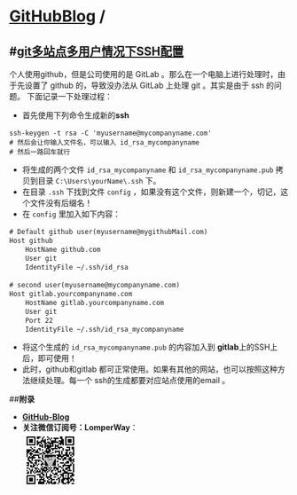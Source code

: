 [**GitHubBlog**](https://github.com/bbxytl/bbxytl.github.com/tree/master/blog#home--githubblog) /
=====
#[git多站点多用户情况下SSH配置](https://github.com/bbxytl/bbxytl.github.com/blob/master/blog/pages/10_git多站点多用户情况下SSH配置.md#githubblog-)
---
个人使用github，但是公司使用的是 GitLab 。那么在一个电脑上进行处理时，由于先设置了 github 的，导致没办法从 GitLab 上处理 git 。其实是由于 ssh 的问题。
下面记录一下处理过程：
- 首先使用下列命令生成新的**ssh**

```shell
ssh-keygen -t rsa -C 'myusername@mycompanyname.com'
# 然后会让你输入文件名，可以输入 id_rsa_mycompanyname
# 然后一路回车就行
```
- 将生成的两个文件 `id_rsa_mycompanyname` 和 `id_rsa_mycompanyname.pub` 拷贝到目录 `C:\Users\yourName\.ssh` 下。
- 在目录 `.ssh` 下找到文件 `config` ，如果没有这个文件，则新建一个，切记，这个文件没有后缀名！
- 在 `config` 里加入如下内容：

```shell
# Default github user(myusername@mygithubMail.com)
Host github
	HostName github.com
	User git
	IdentityFile ~/.ssh/id_rsa

# second user(myusername@mycompanyname.com)
Host gitlab.yourcompanyname.com
	HostName gitlab.yourcompanyname.com
	User git
	Port 22
	IdentityFile ~/.ssh/id_rsa_mycompanyname
```
- 将这个生成的 `id_rsa_mycompanyname.pub` 的内容加入到 **gitlab**上的SSH上后，即可使用！
- 此时，github和gitlab 都可正常使用。如果有其他的网站，也可以按照这种方法继续处理。每一个 ssh的生成都要对应站点使用的email 。




##**附录**
- **[GitHub-Blog](http://bbxytl.github.io/)**
- **关注微信订阅号：LomperWay**：     
    ![关注微信订阅号](./images/qrcodes/qrcode_100.jpg)


